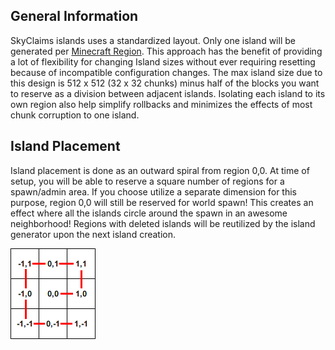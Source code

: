 ## General Information

SkyClaims islands uses a standardized layout.
Only one island will be generated per [Minecraft Region](http://minecraft.gamepedia.com/Region_file_format).
This approach has the benefit of providing a lot of flexibility for changing Island sizes without ever requiring resetting because of incompatible configuration changes.
The max island size due to this design is 512 x 512 (32 x 32 chunks) minus half of the blocks you want to reserve as a division between adjacent islands.
Isolating each island to its own region also help simplify rollbacks and minimizes the effects of most chunk corruption to one island.

## Island Placement

Island placement is done as an outward spiral from region 0,0.
At time of setup, you will be able to reserve a square number of regions for a spawn/admin area.
If you choose utilize a separate dimension for this purpose, region 0,0 will still be reserved for world spawn!
This creates an effect where all the islands circle around the spawn in an awesome neighborhood!
Regions with deleted islands will be reutilized by the island generator upon the next island creation.

![Spiral Layout](_images/SpiralLayout.png)